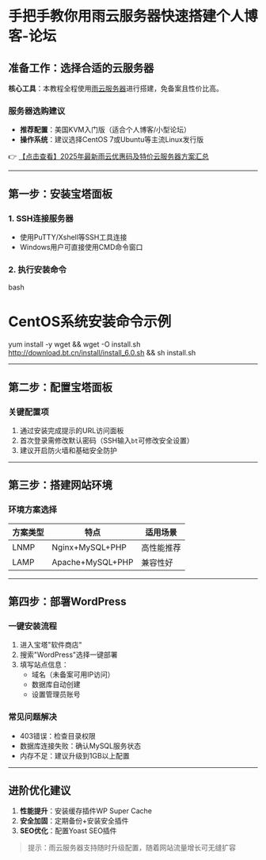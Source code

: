 # 手把手教你用雨云服务器快速搭建个人博客-论坛

## 准备工作：选择合适的云服务器

**核心工具**：本教程全程使用[雨云服务器](https://bit.ly/RainYun)进行搭建，免备案且性价比高。

### 服务器选购建议
- **推荐配置**：美国KVM入门版（适合个人博客/小型论坛）
- **操作系统**：建议选择CentOS 7或Ubuntu等主流Linux发行版

👉 [【点击查看】2025年最新雨云优惠码及特价云服务器方案汇总](https://bit.ly/RainYun)

---

## 第一步：安装宝塔面板

### 1. SSH连接服务器
- 使用PuTTY/Xshell等SSH工具连接
- Windows用户可直接使用CMD命令窗口

### 2. 执行安装命令
bash
# CentOS系统安装命令示例
yum install -y wget && wget -O install.sh http://download.bt.cn/install/install_6.0.sh && sh install.sh

---

## 第二步：配置宝塔面板

### 关键配置项
1. 通过安装完成提示的URL访问面板
2. 首次登录需修改默认密码（SSH输入`bt`可修改安全设置）
3. 建议开启防火墙和基础安全防护

---

## 第三步：搭建网站环境

### 环境方案选择
| 方案类型 | 特点 | 适用场景 |
|---------|------|---------|
| LNMP    | Nginx+MySQL+PHP | 高性能推荐 |  
| LAMP    | Apache+MySQL+PHP | 兼容性好 |

---

## 第四步：部署WordPress

### 一键安装流程
1. 进入宝塔"软件商店"
2. 搜索"WordPress"选择一键部署
3. 填写站点信息：
   - 域名（未备案可用IP访问）
   - 数据库自动创建
   - 设置管理员账号

### 常见问题解决
- 403错误：检查目录权限
- 数据库连接失败：确认MySQL服务状态
- 内存不足：建议升级到1GB以上配置

---

## 进阶优化建议
1. **性能提升**：安装缓存插件WP Super Cache
2. **安全加固**：定期备份+安装安全插件
3. **SEO优化**：配置Yoast SEO插件

> 提示：雨云服务器支持随时升级配置，随着网站流量增长可无缝扩容